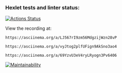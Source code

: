 ### Hexlet tests and linter status:
[![Actions Status](https://github.com/Ekaterina-Chmil/php-project-45/actions/workflows/hexlet-check.yml/badge.svg)](https://github.com/Ekaterina-Chmil/php-project-45/actions)

View the recording at:

    https://asciinema.org/a/LJ567rI9zm56MdgzijWzn28vP

    https://asciinema.org/a/vyJtog2plfUFign9AkSno3ao4

    https://asciinema.org/a/69YzvU3eV4ryLRyogn3Pv6406

[![Maintainability](https://api.codeclimate.com/v1/badges/6c2f244d1a4968754020/maintainability)](https://codeclimate.com/github/Ekaterina-Chmil/php-project-45/maintainability)	
